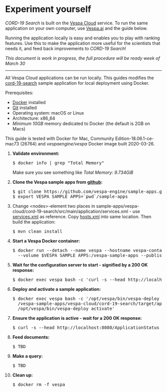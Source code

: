 <!-- Copyright Verizon Media. Licensed under the terms of the Apache 2.0 license. See LICENSE in the project root. -->
# Experiment yourself
_CORD-19 Search_ is built on the [Vespa Cloud](https://cloud.vespa.ai/) service.
To run the same application on your own computer, use [Vespa.ai](https://vespa.ai/) and the guide below.

Running the application locally is easy and enables you to play with ranking features.
Use this to make the application more useful for the scientists that needs it,
and feed back improvements to _CORD-19 Search_!

*This document is work in progress, the full procedure will be ready week of March 30*

----

All Vespa Cloud applications can be run locally.
This guides modifies the [cord-19-search](https://github.com/vespa-engine/sample-apps/tree/master/vespa-cloud/cord-19-search)
sample application for local deployment using Docker.

Prerequisites:
* [Docker](https://docs.docker.com/engine/installation/) installed
* [Git](https://git-scm.com/downloads) installed
* Operating system: macOS or Linux
* Architecture: x86_64
* *Minimum 10GB* memory dedicated to Docker (the default is 2GB on Macs)

This guide is tested with Docker for Mac, Community Edition-18.06.1-ce-mac73 (26764) and
<em>vespaengine/vespa</em> Docker image built 2020-03-26.

<ol>
<li>
    <p><strong>Validate environment:</strong></p>
<pre>
$ docker info | grep "Total Memory"
</pre>
    <p>Make sure you see something like <em>Total Memory: 9.734GiB</em></p>
</li>

<li>
    <p><strong>Clone the Vespa sample apps from
    <a href="https://github.com/vespa-engine/sample-apps">github</a>:</strong></p>
<pre data-test="exec">
$ git clone https://github.com/vespa-engine/sample-apps.git
$ export VESPA_SAMPLE_APPS=`pwd`/sample-apps
</pre>
</li>

<li>
    <p>Change &lt;nodes&gt;-element two places in
    sample-apps/vespa-cloud/cord-19-search/src/main/application/services.xml
    - use <a href="https://github.com/vespa-engine/sample-apps/blob/master/album-recommendation-selfhosted/src/main/application/services.xml">services.xml</a>
    as reference.
    Copy <a href="https://github.com/vespa-engine/sample-apps/blob/master/album-recommendation-selfhosted/src/main/application/hosts.xml">hosts.xml</a>
    into same location.
    Then build the application:
    </p>
<pre data-test="exec">
$ mvn clean install
</pre>
</li>

<li>
    <p><strong>Start a Vespa Docker container:</strong></p>
<pre data-test="exec">
$ docker run --detach --name vespa --hostname vespa-container --privileged \
  --volume $VESPA_SAMPLE_APPS:/vespa-sample-apps --publish 8080:8080 vespaengine/vespa
</pre>
</li>

<li>
    <p><strong>Wait for the configuration server to start - signified by a 200 OK response:</strong></p>
<pre data-test="exec" data-test-wait-for="200 OK">
$ docker exec vespa bash -c 'curl -s --head http://localhost:19071/ApplicationStatus'
</pre>
</li>

<li>
    <p><strong>Deploy and activate a sample application:</strong></p>
<pre data-test="exec">
$ docker exec vespa bash -c '/opt/vespa/bin/vespa-deploy prepare \
  /vespa-sample-apps/vespa-cloud/cord-19-search/target/application.zip &amp;&amp; \
  /opt/vespa/bin/vespa-deploy activate'
</pre>
</li>

<li>
    <p><strong>Ensure the application is active - wait for a 200 OK response:</strong></p>
<pre data-test="exec" data-test-wait-for="200 OK">
$ curl -s --head http://localhost:8080/ApplicationStatus
</pre>
</li>

<li>
    <p><strong>Feed documents:</strong></p>
<pre data-test="exec">
$ TBD
</pre>
</li>

<li>
    <p><strong>Make a query:</strong></p>
<pre data-test="exec" data-test-assert-contains="Metallica">
$ TBD
</pre>
</li>

<li>
    <p><strong>Clean up:</strong></p>
<pre data-test="after">
$ docker rm -f vespa
</pre>
</li>

</ol>
